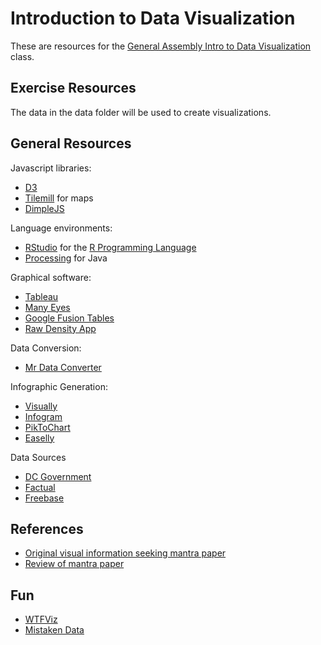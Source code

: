 # Introduction to Data Visualization
These are resources for the [General Assembly Intro to Data Visualization](https://generalassemb.ly/education/introduction-to-data-visualization/) class.

## Exercise Resources
The data in the data folder will be used to create visualizations.

## General Resources
Javascript libraries:
* [D3](http://d3js.org)
* [Tilemill](https://www.mapbox.com/tilemill/) for maps
* [DimpleJS](http://dimplejs.org/examples_index.html)

Language environments:
* [RStudio](http://www.rstudio.com/) for the [R Programming Language](http://www.r-project.org/)
* [Processing](http://processing.org/) for Java

Graphical software:
* [Tableau](http://www.tableausoftware.com/solutions/data-visualization)
* [Many Eyes](http://www-958.ibm.com/software/analytics/manyeyes/)
* [Google Fusion Tables](http://www.google.com/drive/apps.html#fusiontables)
* [Raw Density App](http://app.raw.densitydesign.org/#/)

Data Conversion:
* [Mr Data Converter](http://shancarter.github.io/mr-data-converter/)

Infographic Generation:
* [Visually](http://visual.ly)
* [Infogram](http://infogr.am)
* [PikToChart](http://piktochart.com)
* [Easelly](http://www.easel.ly)

Data Sources
* [DC Government](http://data.dc.gov)
* [Factual](http://www.factual.com)
* [Freebase](http://www.freebase.com)

## References
* [Original visual information seeking mantra paper](http://www.cs.ubc.ca/~tmm/courses/old533/readings/shneiderman96eyes.pdf)
* [Review of mantra paper](http://www.cc.gatech.edu/~john.stasko/8001/craft05.pdf)

## Fun
* [WTFViz](http://wtfviz.net/)
* [Mistaken Data](http://flowingdata.com/category/statistics/mistaken-data/)
